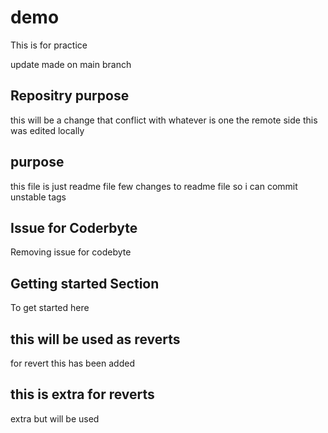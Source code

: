 # demo
This is for practice

update made on main branch

## Repositry purpose
this will be a change that conflict 
with whatever is one the remote side
this was edited locally

## purpose
this file is just readme file
few changes to readme file so i can commit unstable tags


## Issue for Coderbyte
Removing issue for codebyte

## Getting started Section
To get started here

## this will be used as reverts
for revert this has been added

## this is extra for reverts
extra but will be used